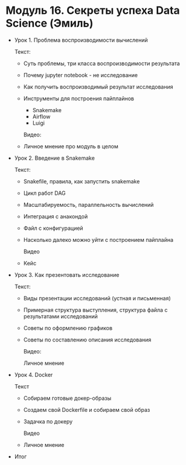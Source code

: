# Модуль 16. Секреты успеха Data Science (Эмиль)

- Урок 1. Проблема воспроизводимости вычислений

    Текст:

  - Суть проблемы, три класса воспроизводимости результата
  - Почему jupyter notebook - не исследование
  - Как получить воспроизводимый результат исследования
  - Инструменты для построения пайплайнов
    - Snakemake
    - Airflow
    - Luigi

    Видео:

  - Личное мнение про модуль в целом
- Урок 2. Введение в Snakemake

    Текст:

  - Snakefile, правила, как запустить snakemake
  - Цикл работ DAG
  - Масштабируемость, параллельность вычислений
  - Интеграция с анакондой
  - Файл с конфигурацией
  - Насколько далеко можно уйти с построением пайплайна

    Видео

  - Кейс
- Урок 3. Как презентовать исследование

    Текст:

  - Виды презентации исследований (устная и письменная)
  - Примерная структура выступления, структура файла с результатами исследований
  - Советы по оформлению графиков
  - Советы по составлению описания исследования

    Видео:

    Личное мнение

- Урок 4. Docker

    Текст

  - Собираем готовые докер-образы
  - Создаем свой Dockerfile и собираем свой образ
  - Задачка по докеру

    Видео

  - Личное мнение
- Итог
